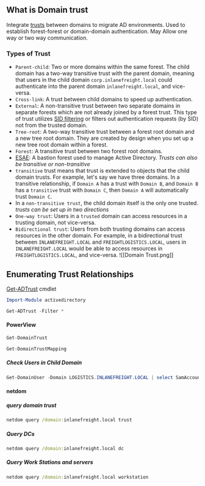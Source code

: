 ## What is Domain trust 
Integrate [trusts](https://social.technet.microsoft.com/wiki/contents/articles/50969.active-directory-forest-trust-attention-points.aspx) between domains to migrate AD environments. 
Used to establish forest-forest or domain-domain authentication. 
May Allow one way or two way communication. 
### Types of Trust
- `Parent-child`: Two or more domains within the same forest. The child domain has a two-way transitive trust with the parent domain, meaning that users in the child domain `corp.inlanefreight.local` could authenticate into the parent domain `inlanefreight.local`, and vice-versa.
- `Cross-link`: A trust between child domains to speed up authentication.
- `External`: A non-transitive trust between two separate domains in separate forests which are not already joined by a forest trust. This type of trust utilizes [SID filtering](https://www.serverbrain.org/active-directory-2008/sid-history-and-sid-filtering.html) or filters out authentication requests (by SID) not from the trusted domain.
- `Tree-root`: A two-way transitive trust between a forest root domain and a new tree root domain. They are created by design when you set up a new tree root domain within a forest.
- `Forest`: A transitive trust between two forest root domains.
- [ESAE](https://docs.microsoft.com/en-us/security/compass/esae-retirement): A bastion forest used to manage Active Directory.
*Trusts can also be transitive or non-transitive*
- `transitive` trust means that trust is extended to objects that the child domain trusts. For example, let's say we have three domains. In a transitive relationship, if `Domain A` has a trust with `Domain B`, and `Domain B` has a `transitive` trust with `Domain C`, then `Domain A` will automatically trust `Domain C`.
- In a `non-transitive trust`, the child domain itself is the only one trusted.
*trusts can be set up in two directions*
- `One-way trust`: Users in a `trusted` domain can access resources in a trusting domain, not vice-versa.
- `Bidirectional trust`: Users from both trusting domains can access resources in the other domain. For example, in a bidirectional trust between `INLANEFREIGHT.LOCAL` and `FREIGHTLOGISTICS.LOCAL`, users in `INLANEFREIGHT.LOCAL` would be able to access resources in `FREIGHTLOGISTICS.LOCAL`, and vice-versa.
![[Domain Trust.png]]
## Enumerating Trust Relationships
[Get-ADTrust](https://learn.microsoft.com/en-us/powershell/module/activedirectory/get-adtrust?view=windowsserver2022-ps) cmdlet
```powershell
Import-Module activedirectory
```

```powershell
Get-ADTrust -Filter *
```
#### PowerView
```powershell
Get-DomainTrust 
```

```powershell
Get-DomainTrustMapping
```
##### Check Users in Child Domain 
```powershell
Get-DomainUser -Domain LOGISTICS.INLANEFREIGHT.LOCAL | select SamAccountName
```
#### netdom
##### query domain trust 
```cmd
netdom query /domain:inlanefreight.local trust
```

##### Query DCs
```cmd
netdom query /domain:inlanefreight.local dc
```
##### Query Work Stations and servers
```cmd
netdom query /domain:inlanefreight.local workstation
```
